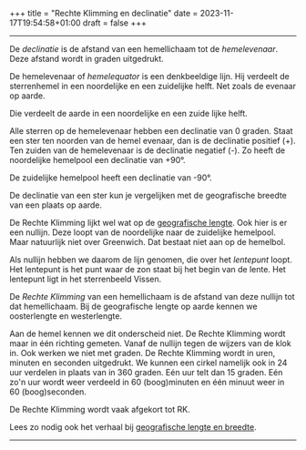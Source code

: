 +++
title = "Rechte Klimming en declinatie"
date = 2023-11-17T19:54:58+01:00
draft = false
+++

---
De *declinatie* is de afstand van een hemellichaam tot de
*hemelevenaar*. Deze afstand wordt in graden uitgedrukt.

De hemelevenaar of *hemelequator* is een denkbeeldige lijn. Hij verdeelt
de sterrenhemel in een noordelijke en een zuidelijke helft. Net zoals de
evenaar op aarde.

Die verdeelt de aarde in een noordelijke en een zuide lijke helft.

Alle sterren op de hemelevenaar hebben een declinatie van 0 graden.
Staat een ster ten noorden van de hemel evenaar, dan is de declinatie
positief (+). Ten zuiden van de hemelevenaar is de declinatie negatief
(-). Zo heeft de noordelijke hemelpool een declinatie van +90°.

De zuidelijke hemelpool heeft een declinatie van -90°.

De declinatie van een ster kun je vergelijken met de geografische
breedte van een plaats op aarde.

De Rechte Klimming lijkt wel wat op de [geografische lengte](/encyclopedie/geografi). Ook hier is er een nullijn. Deze loopt van
de noordelijke naar de zuidelijke hemelpool. Maar natuurlijk niet over
Greenwich. Dat bestaat niet aan op de hemelbol.

Als nullijn hebben we daarom de lijn genomen, die over het *lentepunt*
loopt. Het lentepunt is het punt waar de zon staat bij het begin van de
lente. Het lentepunt ligt in het sterrenbeeld Vissen.

De *Rechte Klimming* van een hemellichaam is de afstand van deze nullijn
tot dat hemellichaam. Bij de geografische lengte op aarde kennen we
oosterlengte en westerlengte.

Aan de hemel kennen we dit onderscheid niet. De Rechte Klimming wordt
maar in één richting gemeten. Vanaf de nullijn tegen de wijzers van de
klok in. Ook werken we niet met graden. De Rechte Klimming wordt in
uren, minuten en seconden uitgedrukt. We kunnen een cirkel namelijk ook
in 24 uur verdelen in plaats van in 360 graden. Eén uur telt dan 15
graden. Eén zo\'n uur wordt weer verdeeld in 60 (boog)minuten en één
minuut weer in 60 (boog)seconden.

De Rechte Klimming wordt vaak afgekort tot RK.

Lees zo nodig ook het verhaal bij [geografische lengte en breedte](/encyclopedie/geografi).

---
